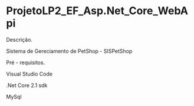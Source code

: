 # ProjetoLP2_EF_Asp.Net_Core_WebApi
Descrição.

   Sistema de Gereciamento de PetShop - SISPetShop

Pré - requisitos.

   Visual Studio Code
   
  .Net Core 2.1 sdk
  
   MySql
      
